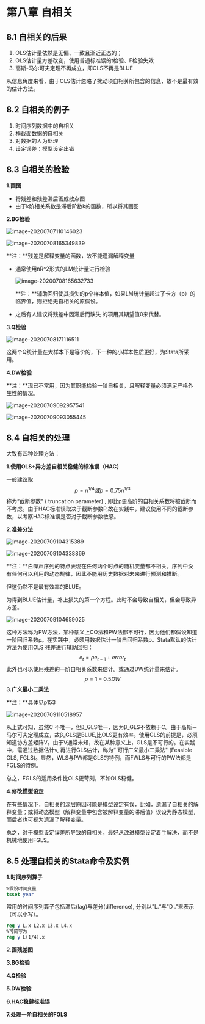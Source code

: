 # 第八章  自相关

## 8.1  自相关的后果

1. OLS估计量依然是无偏、一致且渐近正态的；
2. OLS估计量方差改变，使用普通标准误的t检验、F检验失效
3. 高斯-马尔可夫定理不再成立，即OLS不再是BLUE

从信息角度来看，由于OLS估计忽略了扰动项自相关所包含的信息，故不是最有效的估计方法。

## 8.2  自相关的例子

1. 时间序列数据中的自相关
2. 横截面数据的自相关
3. 对数据的人为处理
4. 设定误差：模型设定出错

## 8.3  自相关的检验

**1.画图**

- 将残差和残差滞后画成散点图
- 由于k阶相关系数是滞后阶数k的函数，所以将其画图

**2.BG检验**

![image-20200707110146023](https://i.loli.net/2020/07/08/bv6dOQZF9XgUTHG.png)

![image-20200708165349839](https://i.loli.net/2020/07/08/gDn3MWTQEVvc8lj.png)

**注：**残差是解释变量的函数，故不能遗漏解释变量

- 通常使用nR^2形式的LM统计量进行检验

  ![image-20200708165632733](https://i.loli.net/2020/07/08/nP2VmkNgeulC7fD.png)

  **注：**辅助回归使其损失的p个样本值，如果LM统计量超过了卡方（p）的临界值，则拒绝无自相关的原假设。

- 之后有人建议将残差中因滞后而缺失 的项用其期望值0来代替。

**3.Q检验**

![image-20200708171116511](https://i.loli.net/2020/07/08/V6E9p2SYq1CaB7H.png)

这两个Q统计量在大样本下是等价的，下一种的小样本性质更好，为Stata所采用。

**4.DW检验**

**注：**现已不常用，因为其职能检验一阶自相关，且解释变量必须满足严格外生性的情况。

![image-20200709092957541](https://i.loli.net/2020/07/09/GSnmZiFOoKbwya5.png)

![image-20200709093055445](https://i.loli.net/2020/07/09/gVM9oPlAEbIJXa8.png)

## 8.4  自相关的处理

大致有四种处理方法：

**1.使用OLS+异方差自相关稳健的标准误（HAC）**

一般建议取
$$
p= n^{1/4}或p= 0. 75n^{1/3}
$$
称为“截断参数" ( truncation parameter) , 即比p更高阶的自相关系数将被截断而不考虑。由于HAC标准误取决于截断参数P,故在实践中，建议使用不同的截断参数，以考察HAC标准误是否对于截断参数敏感。

**2.准差分法**

![image-20200709104315389](https://i.loli.net/2020/07/09/2PLzDYRkr4hsKQt.png)

![image-20200709104338869](https://i.loli.net/2020/07/09/ns7FiA6f5dw92WK.png)

**注：**白噪声序列的特点表现在任何两个时点的随机变量都不相关，序列中没有任何可以利用的动态规律，因此不能用历史数据对未来进行预测和推断。

但这仍然不是最有效率的BLUE。

为得到BLUE估计量，补上损失的第一个方程。此时不会导致自相关，但会导致异方差。

![image-20200709104659025](https://i.loli.net/2020/07/09/IVOeF2q8a45ZCvT.png)

这种方法称为PW方法，某种意义上CO法和PW法都不可行，因为他们都假设知道一阶回归系数ρ。在实践中，必须用数据估计一阶自回归系数ρ。Stata默认的估计方法为使用OLS 残差进行辅助回归：
$$
e_t = ρe_{t-1} + error_t
$$
此外也可以使用残差的一阶自相关系数来估计。或通过DW统计量来估计。
$$
ρ=1-0.5DW
$$
**3.广义最小二乘法**

**注：**具体见p153

![image-20200709110518957](https://i.loli.net/2020/07/09/KEYAXW2jCrPTBFf.png)

从上式可知，虽然C 不唯一，但β_GLS唯一，因为β_GLS不依赖于C。由于高斯－ 马尔可夫定理成立，故β_GLS是BLUE,比OLS更有效率。使用GLS的前提是，必须知道协方差矩阵V。由于V通常未知，故在某种意义上，GLS是不可行的。在实践中，需通过数据估计v, 再进行GLS估计，称为“ 可行广义最小二乘法" (Feasible GLS, FGLS)。显然，WLS与PW都是GLS的特例，而FWLS与可行的PW法都是FGLS的特例。

总之，FGLS的适用条件比OLS更苛刻，不如OLS稳健。

**4.修改模型设定**

在有些情况下，自相关的深层原因可能是模型设定有误，比如，遗漏了自相关的解释变量；或将动态模型（解释变量中包含被解释变量的滞后值）误设为静态模型，而后者也可视为遗漏了解释变量。

总之，对于模型设定误差所导致的自相关，最好从改进模型设定着手解决，而不是机械地使用FGLS。

## 8.5  处理自相关的Stata命令及实例

**1.时间序列算子**

```stata
%假设时间变量
tsset year
```

常用的时间序列算子包括滞后(lag)与差分(difference), 分别以"L.“与"D ."来表示（可以小写）。

```stata
reg y L.x L2.x L3.x L4.x
%可简写为
reg y L(1/4).x
```

**2.画残差图**

**3.BG检验**

**4.Q检验**

**5.DW检验**

**6.HAC稳健标准误**

**7.处理一阶自相关的FGLS**

